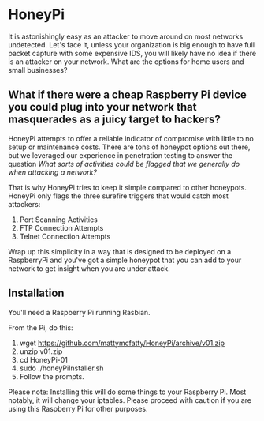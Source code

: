 # HoneyPi

It is astonishingly easy as an attacker to move around on most networks undetected. Let's face it, unless your organization is big enough to have full packet capture with some expensive IDS, you will likely have no idea if there is an attacker on your network. What are the options for home users and small businesses? 

## What if there were a cheap Raspberry Pi device you could plug into your network that masquerades as a juicy target to hackers? 

HoneyPi attempts to offer a reliable indicator of compromise with little to no setup or maintenance costs. There are tons of honeypot options out there, but we leveraged our experience in penetration testing to answer the question *What sorts of activities could be flagged that we generally do when attacking a network?*

That is why HoneyPi tries to keep it simple compared to other honeypots. HoneyPi only flags the three surefire triggers that would catch most attackers:
 1. Port Scanning Activities
 2. FTP Connection Attempts
 3. Telnet Connection Attempts

Wrap up this simplicity in a way that is designed to be deployed on a RaspberryPi and you've got a simple honeypot that you can add to your network to get insight when you are under attack.

## Installation

You'll need a Raspberry Pi running Rasbian.

From the Pi, do this:
 1. wget https://github.com/mattymcfatty/HoneyPi/archive/v01.zip
 2. unzip v01.zip
 3. cd HoneyPi-01
 4. sudo ./honeyPiInstaller.sh
 5. Follow the prompts.
 
Please note: Installing this will do some things to your Raspberry Pi. Most notably, it will change your iptables. Please proceed with caution if you are using this Raspberry Pi for other purposes.
